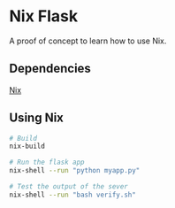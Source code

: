 # Nix Flask

A proof of concept to learn how to use Nix.

## Dependencies

[Nix](https://nixos.org)

## Using Nix

```sh
# Build
nix-build

# Run the flask app
nix-shell --run "python myapp.py"

# Test the output of the sever
nix-shell --run "bash verify.sh"
```